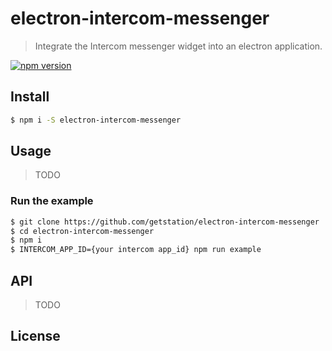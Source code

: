 # electron-intercom-messenger

> Integrate the Intercom messenger widget into an electron application.

[![npm version](https://badge.fury.io/js/electron-intercom-messenger.svg)](https://badge.fury.io/js/electron-intercom-messenger)

## Install

```bash
$ npm i -S electron-intercom-messenger
```

## Usage

> TODO

### Run the example

```bash
$ git clone https://github.com/getstation/electron-intercom-messenger
$ cd electron-intercom-messenger
$ npm i
$ INTERCOM_APP_ID={your intercom app_id} npm run example
```

## API

> TODO

## License
